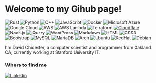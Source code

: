 <h1>Welcome to my Gihub page!</h1>

![Rust](https://img.shields.io/badge/rust-%23000000?logo=rust&logoColor=white)
![Python](https://img.shields.io/badge/Python-3776AB?style=flat-square&logo=python&logoColor=white)
![C++](https://img.shields.io/badge/C%2B%2B-%23A8B9CC?logo=C%2B%2B&logoColor=black)
![JavaScript](https://img.shields.io/badge/JavaScript-F7DF1E?style=flat-square&logo=javascript&logoColor=black)
![Docker](https://img.shields.io/badge/Docker-0CC1F3?style=flat-square&logo=docker&logoColor=white)
![Microsoft Azure](https://custom-icon-badges.demolab.com/badge/Microsoft%20Azure-0089D6?logo=msazure&logoColor=white)
![Google Cloud](https://img.shields.io/badge/Google%20Cloud-%234285F4.svg?logo=google-cloud&logoColor=white)
![AWS](https://custom-icon-badges.demolab.com/badge/AWS-%23FF9900.svg?logo=aws&logoColor=white)
![AWS Lambda](https://custom-icon-badges.demolab.com/badge/AWS%20Lambda-%23FF9900.svg?logo=aws-lambda&logoColor=white)
![Terraform](https://img.shields.io/badge/Terraform-844FBA?logo=terraform&logoColor=fff)
[![Cloudflare](https://img.shields.io/badge/Cloudflare-F38020?logo=Cloudflare&logoColor=white)](#)
![Node.js](https://img.shields.io/badge/Node.js-43853D?style=flat-square&logo=node.js&logoColor=white)
![jQuery](https://img.shields.io/badge/jQuery-0769AD?style=flat-square&logo=jquery&logoColor=white)
![WordPress](https://img.shields.io/badge/Wordpress-21759B?style=flat-square&logo=wordpress&logoColor=white)
![Markdown](https://img.shields.io/badge/Markdown-000000?style=flat-square&logo=markdown&logoColor=white)
![HTML](https://img.shields.io/badge/HTML5-E34F26?style=flat-square&logo=html5&logoColor=white)
![CSS3](https://img.shields.io/badge/CSS3-1572B6?style=flat-square&logo=css3&logoColor=white)
![Bootstrap](https://img.shields.io/badge/Bootstrap-563D7C?style=flat-square&logo=bootstrap&logoColor=white)
![MySQL](https://img.shields.io/badge/MySQL-005C84?style=flat-square&logo=mysql&logoColor=white)
![MariaDB](https://img.shields.io/badge/MariaDB-003545?style=flat-square&logo=mariadb&logoColor=white)
![Arch](https://img.shields.io/badge/ArchLinux-1793D1?logo=archlinux&logoColor=white)
![Ubuntu](https://img.shields.io/badge/ubuntu-%23E95420?logo=ubuntu&logoColor=white)
![RedHat](https://img.shields.io/badge/redhat-%23EE0000?logo=redhat&logoColor=white)
![Debian](https://img.shields.io/badge/Debian-A81D33?style=flat-square&logo=debian&logoColor=white)

I'm David Chidester, a computer scientist and programmer from Oakland CA, currently working at Stanford University IT.

### Where to find me

[![Linkedin](https://img.shields.io/badge/LinkedIn-0077B5?style=flat-square&logo=linkedin&logoColor=white)](https://www.linkedin.com/in/david-chidester/) 

